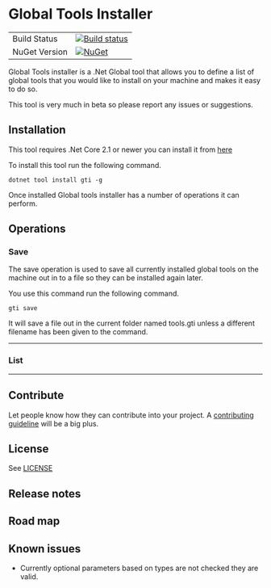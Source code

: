 # Global Tools Installer


| | |
| --- | --- |
| Build Status | [![Build status](https://dev.azure.com/shaunhevey/GitHub/_apis/build/status/Gti)](https://dev.azure.com/shaunhevey/GitHub/_build/latest?definitionId=9) |
| NuGet Version | [![NuGet](https://img.shields.io/nuget/v/gti.svg)](https://www.nuget.org/packages/gti/) |

Global Tools installer is a .Net Global tool that allows you to define a list of global tools that you would like to install on your machine and makes it easy to do so.

This tool is very much in beta so please report any issues or suggestions.

## Installation

This tool requires .Net Core 2.1 or newer you can install it from [here](https://aka.ms/DotNetCore21)

To install this tool run the following command.

` dotnet tool install gti -g `

Once installed Global tools installer has a number of operations it can perform.

## Operations

### Save

The save operation is used to save all currently installed global tools on the machine out in to a file so they can be installed again later.

You use this command run the following command.

`gti save `

It will save a file out in the current folder named tools.gti unless a different filename has been given to the command.

---

### List


---

## Contribute

Let people know how they can contribute into your project. A [contributing guideline](https://github.com/zulip/zulip-electron/blob/master/CONTRIBUTING.md) will be a big plus.


## License

See [LICENSE]()

## Release notes

## Road map



## Known issues

- Currently optional parameters based on types are not checked they are valid.